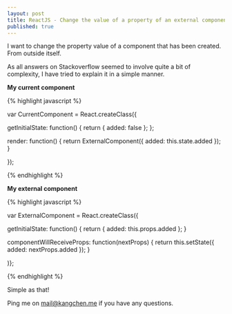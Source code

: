 ```yaml
---
layout: post
title: ReactJS - Change the value of a property of an external component
published: true
---
```


I want to change the property value of a component that has been created. From outside itself.

As all answers on Stackoverflow seemed to involve quite a bit of complexity, I have tried to explain it in a simple manner.

**My current component**

{% highlight javascript %}

var CurrentComponent = React.createClass({

  getInitialState: function() {
    return {
      added: false
    };
  };

  render: function() {
    return ExternalComponent({
      added: this.state.added
    });
  }

});

{% endhighlight %}

**My external component**

{% highlight javascript %}

var ExternalComponent = React.createClass({

  getInitialState: function() {
    return {
      added: this.props.added
    };
  }

  componentWillReceiveProps: function(nextProps) {
    return this.setState({
      added: nextProps.added
    });
  }

)};


{% endhighlight %}

Simple as that!

Ping me on mail@kangchen.me if you have any questions.
